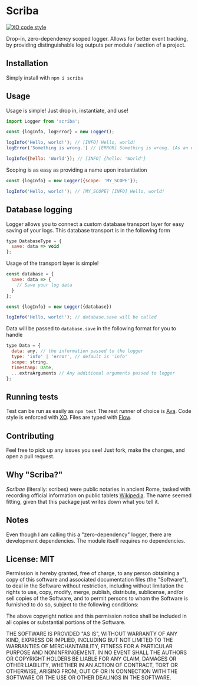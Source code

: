 # Scriba 
[![XO code style](https://img.shields.io/badge/code_style-XO-5ed9c7.svg)](https://github.com/xojs/xo)

Drop-in, zero-dependency scoped logger. Allows for better event tracking, by providing distinguishable log outputs per module / section of a project.

## Installation
Simply install with `npm i scriba`

## Usage
Usage is simple! Just drop in, instantiate, and use!

```js
import Logger from 'scriba';

const {logInfo, logError} = new Logger();

logInfo('Hello, world!'); // [INFO] Hello, world!
logError('Something is wrong.') // [ERROR] Something is wrong. (As an error)

logInfo({hello: 'World'}); // [INFO] {hello: 'World'}
```

Scoping is as easy as providing a name upon instantiation

```js
const {logInfo} = new Logger({scope: 'MY_SCOPE'});

logInfo('Hello, world!'); // [MY_SCOPE] [INFO] Hello, world!
```


## Database logging
Logger allows you to connect a custom database transport layer for easy saving of your logs. This database transport is in the following form
```js
type DatabaseType = {
  save: data => void
};
```

Usage of the transport layer is simple!
```js
const database = {
  save: data => {
    // Save your log data
  }
};

const {logInfo} = new Logger({database})

logInfo('Hello, world!'); // database.save will be called
```

Data will be passed to `database.save` in the following format for you to handle
```js
type Data = {
  data: any, // the information passed to the logger
  type: 'info' | 'error', // default is 'info'
  scope: string,
  timestamp: Date,
  ...extraArguments // Any additional arguments passed to logger
};
```


## Running tests
Test can be run as easily as `npm test`
The rest runner of choice is [Ava](https://github.com/avajs/ava).
Code style is enforced with [XO](https://github.com/xojs/xo).
Files are typed with [Flow](https://flow.org).

## Contributing
Feel free to pick up any issues you see! Just fork, make the changes, and open a pull request.

## Why "Scriba?"
_Scribae_ (literally: scribes) were public notaries in ancient Rome, tasked with recording official information on public tablets [Wikipedia](https://en.wikipedia.org/wiki/Scriba_(ancient_Rome)). The name seemed fitting, given that this package just writes down what you tell it.

## Notes
Even though I am calling this a "zero-dependency" logger, there are development dependencies. The module itself requires no dependencies.


## License: MIT
Permission is hereby granted, free of charge, to any person obtaining a copy of this software and associated documentation files (the "Software"), to deal in the Software without restriction, including without limitation the rights to use, copy, modify, merge, publish, distribute, sublicense, and/or sell copies of the Software, and to permit persons to whom the Software is furnished to do so, subject to the following conditions:

The above copyright notice and this permission notice shall be included in all copies or substantial portions of the Software.

THE SOFTWARE IS PROVIDED "AS IS", WITHOUT WARRANTY OF ANY KIND, EXPRESS OR IMPLIED, INCLUDING BUT NOT LIMITED TO THE WARRANTIES OF MERCHANTABILITY, FITNESS FOR A PARTICULAR PURPOSE AND NONINFRINGEMENT. IN NO EVENT SHALL THE AUTHORS OR COPYRIGHT HOLDERS BE LIABLE FOR ANY CLAIM, DAMAGES OR OTHER LIABILITY, WHETHER IN AN ACTION OF CONTRACT, TORT OR OTHERWISE, ARISING FROM, OUT OF OR IN CONNECTION WITH THE SOFTWARE OR THE USE OR OTHER DEALINGS IN THE SOFTWARE.
